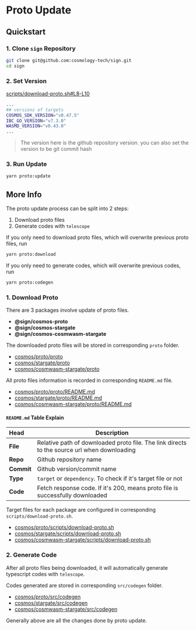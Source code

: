 # Proto Update

## Quickstart

### 1. Clone `sign` Repository

```sh
git clone git@github.com:cosmology-tech/sign.git
cd sign
```

### 2. Set Version

[scripts/download-proto.sh#L8-L10](https://github.com/cosmology-tech/sign/blob/main/scripts/download-proto.sh#L8-L10)

```sh filename="scripts/download-proto.sh"
...
## versions of targets
COSMOS_SDK_VERSION="v0.47.5"
IBC_GO_VERSION="v7.3.0"
WASMD_VERSION="v0.43.0"
...
```

> The version here is the github repository version. you can also set the version to be git commit hash

### 3. Run Update

```sh
yarn proto:update
```

## More Info

The proto update process can be split into 2 steps:

1. Download proto files
2. Generate codes with `telescope`

If you only need to download proto files, which will overwrite previous proto files, run

```sh
yarn proto:download
```

If you only need to generate codes, which will overwrite previous codes, run

```sh
yarn proto:codegen
```

### 1. Download Proto

There are 3 packages involve update of proto files.

- **@sign/cosmos-proto**
- **@sign/cosmos-stargate**
- **@sign/cosmos-cosmwasm-stargate**

The downloaded proto files will be stored in corresponding `proto` folder.

- [cosmos/proto/proto](https://github.com/cosmology-tech/sign/tree/main/cosmos/proto/proto)
- [cosmos/stargate/proto](https://github.com/cosmology-tech/sign/tree/main/cosmos/stargate/proto)
- [cosmos/cosmwasm-stargate/proto](https://github.com/cosmology-tech/sign/tree/main/cosmos/cosmwasm-stargate/proto)

All proto files information is recorded in corresponding `README.md` file.

- [cosmos/proto/proto/README.md](https://github.com/cosmology-tech/sign/tree/main/cosmos/proto/proto/README.md)
- [cosmos/stargate/proto/README.md](https://github.com/cosmology-tech/sign/tree/main/cosmos/stargate/proto)
- [cosmos/cosmwasm-stargate/proto/README.md](https://github.com/cosmology-tech/sign/tree/main/cosmos/cosmwasm-stargate/proto/README.md)

#### `README.md` Table Explain

| Head       | Description                                                                                 |
| :--------- | ------------------------------------------------------------------------------------------- |
| **File**   | Relative path of downloaded proto file. The link directs to the source url when downloading |
| **Repo**   | Github repository name                                                                      |
| **Commit** | Github version/commit name                                                                  |
| **Type**   | `target` or `dependency`. To check if it's target file or not                               |
| **Code**   | Fetch response code. If it's 200, means proto file is successfully downloaded               |

Target files for each package are configured in corresponding `scripts/download-proto.sh`.

- [cosmos/proto/scripts/download-proto.sh](https://github.com/cosmology-tech/sign/tree/main/cosmos/proto/scripts/download-proto.sh)
- [cosmos/stargate/scripts/download-proto.sh](https://github.com/cosmology-tech/sign/tree/main/cosmos/stargate/scripts/download-proto.sh)
- [cosmos/cosmwasm-stargate/scripts/download-proto.sh](https://github.com/cosmology-tech/sign/tree/main/cosmos/cosmwasm-stargate/scripts/download-proto.sh)

### 2. Generate Code

After all proto files being downloaded, it will automatically generate typescript codes with `telescope`.

Codes generated are stored in corresponding `src/codegen` folder.

- [cosmos/proto/src/codegen](https://github.com/cosmology-tech/sign/tree/main/cosmos/proto/src/codegen)
- [cosmos/stargate/src/codegen](https://github.com/cosmology-tech/sign/tree/main/cosmos/stargate/src/codegen)
- [cosmos/cosmwasm-stargate/src/codegen](https://github.com/cosmology-tech/sign/tree/main/cosmos/cosmwasm-stargate/src/codegen)

Generally above are all the changes done by proto update.
